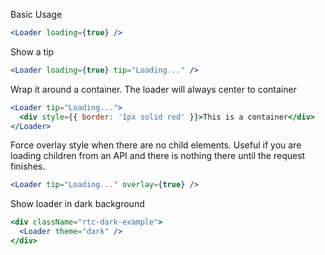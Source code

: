 Basic Usage

```jsx
<Loader loading={true} />
```

Show a tip

```jsx
<Loader loading={true} tip="Loading..." />
```

Wrap it around a container. The loader will always center to container

```jsx
<Loader tip="Loading...">
  <div style={{ border: '1px solid red' }}>This is a container</div>
</Loader>
```

Force overlay style when there are no child elements. Useful if you are loading
children from an API and there is nothing there until the request finishes.

```jsx
<Loader tip="Loading..." overlay={true} />
```

Show loader in dark background

```jsx
<div className="rtc-dark-example">
  <Loader theme="dark" />
</div>
```
